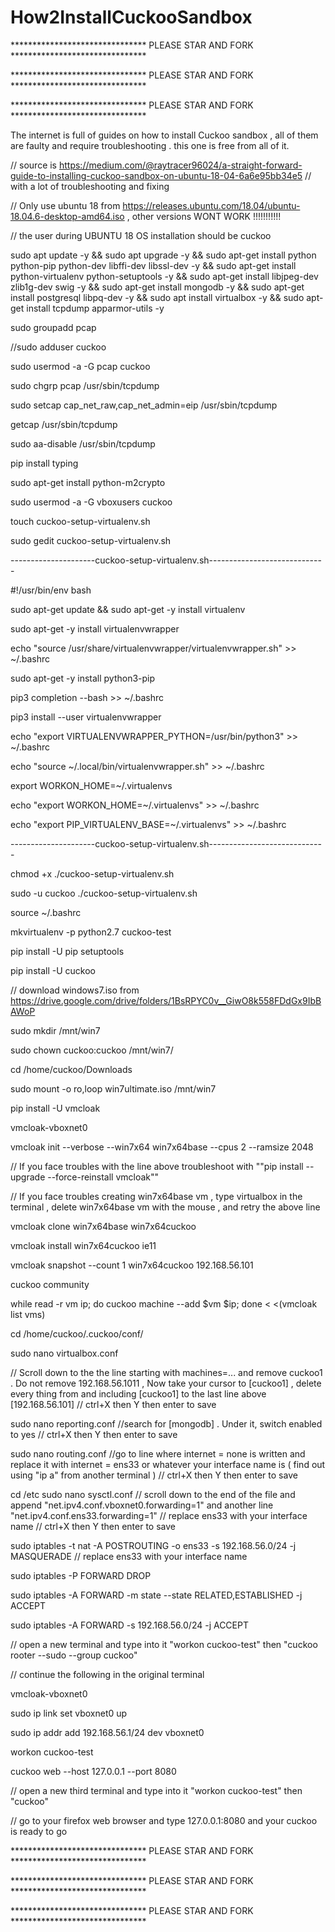 # How2InstallCuckooSandbox

******************************* PLEASE STAR AND FORK *******************************

******************************* PLEASE STAR AND FORK *******************************

******************************* PLEASE STAR AND FORK *******************************

The internet is full of guides on how to install Cuckoo sandbox , all of them are faulty and require troubleshooting . this one is free from all of it.

// source is https://medium.com/@raytracer96024/a-straight-forward-guide-to-installing-cuckoo-sandbox-on-ubuntu-18-04-6a6e95bb34e5
// with a lot of troubleshooting and fixing

// Only use ubuntu 18 from https://releases.ubuntu.com/18.04/ubuntu-18.04.6-desktop-amd64.iso , other versions WONT WORK !!!!!!!!!!!

// the user during UBUNTU 18 OS installation should be cuckoo

sudo apt update -y && sudo apt upgrade -y && sudo apt-get install python python-pip python-dev libffi-dev libssl-dev -y && sudo apt-get install python-virtualenv python-setuptools -y && sudo apt-get install libjpeg-dev zlib1g-dev swig -y && sudo apt-get install mongodb -y && sudo apt-get install postgresql libpq-dev -y && sudo apt install virtualbox -y && sudo apt-get install tcpdump apparmor-utils -y

sudo groupadd pcap

//sudo adduser cuckoo

sudo usermod -a -G pcap cuckoo

sudo chgrp pcap /usr/sbin/tcpdump

sudo setcap cap_net_raw,cap_net_admin=eip /usr/sbin/tcpdump

getcap /usr/sbin/tcpdump

sudo aa-disable /usr/sbin/tcpdump

pip install typing

sudo apt-get install python-m2crypto

sudo usermod -a -G vboxusers cuckoo

touch cuckoo-setup-virtualenv.sh

sudo gedit cuckoo-setup-virtualenv.sh


---------------------cuckoo-setup-virtualenv.sh-----------------------------



#!/usr/bin/env bash

sudo apt-get update && sudo apt-get -y install virtualenv

sudo apt-get -y install virtualenvwrapper

echo "source /usr/share/virtualenvwrapper/virtualenvwrapper.sh" >> ~/.bashrc

sudo apt-get -y install python3-pip

pip3 completion --bash >> ~/.bashrc

pip3 install --user virtualenvwrapper

echo "export VIRTUALENVWRAPPER_PYTHON=/usr/bin/python3" >> ~/.bashrc

echo "source ~/.local/bin/virtualenvwrapper.sh" >> ~/.bashrc

export WORKON_HOME=~/.virtualenvs

echo "export WORKON_HOME=~/.virtualenvs" >> ~/.bashrc

echo "export PIP_VIRTUALENV_BASE=~/.virtualenvs" >> ~/.bashrc


---------------------cuckoo-setup-virtualenv.sh-----------------------------

chmod +x ./cuckoo-setup-virtualenv.sh

sudo -u cuckoo ./cuckoo-setup-virtualenv.sh

source ~/.bashrc

mkvirtualenv -p python2.7 cuckoo-test

pip install -U pip setuptools

pip install -U cuckoo

// download windows7.iso from https://drive.google.com/drive/folders/1BsRPYC0v__GiwO8k558FDdGx9IbBAWoP

sudo mkdir /mnt/win7

sudo chown cuckoo:cuckoo /mnt/win7/

cd /home/cuckoo/Downloads

sudo mount -o ro,loop win7ultimate.iso /mnt/win7

pip install -U vmcloak

vmcloak-vboxnet0

vmcloak init --verbose --win7x64 win7x64base --cpus 2 --ramsize 2048

// If you face troubles with the line above troubleshoot with ""pip install --upgrade --force-reinstall vmcloak""

// If you face troubles creating win7x64base vm , type virtualbox in the terminal , delete win7x64base vm with the mouse , and retry the above line

vmcloak clone win7x64base win7x64cuckoo

vmcloak install win7x64cuckoo ie11

vmcloak snapshot --count 1 win7x64cuckoo 192.168.56.101

cuckoo community

while read -r vm ip; do cuckoo machine --add $vm $ip; done < <(vmcloak list vms)

cd /home/cuckoo/.cuckoo/conf/

sudo nano virtualbox.conf

// Scroll down to the the line starting with machines=... and remove cuckoo1 . Do not remove 192.168.56.1011 , Now take your cursor to [cuckoo1] , delete every thing from and including [cuckoo1] to the last line above [192.168.56.101] 
// ctrl+X then Y then enter to save

sudo nano reporting.conf 
//search for [mongodb] . Under it, switch enabled to yes
// ctrl+X then Y then enter to save

sudo nano routing.conf
//go to line where internet = none is written and replace it with internet = ens33 or whatever your interface name is ( find  out using "ip a" from another terminal )
// ctrl+X then Y then enter to save

cd /etc
sudo nano sysctl.conf
// scroll down to the end of the file and append "net.ipv4.conf.vboxnet0.forwarding=1" and another line "net.ipv4.conf.ens33.forwarding=1"  // replace ens33 with your interface name
// ctrl+X then Y then enter to save

sudo iptables -t nat -A POSTROUTING -o ens33 -s 192.168.56.0/24 -j MASQUERADE // replace ens33 with your interface name

sudo iptables -P FORWARD DROP

sudo iptables -A FORWARD -m state --state RELATED,ESTABLISHED -j ACCEPT

sudo iptables -A FORWARD -s 192.168.56.0/24 -j ACCEPT

// open a new terminal and type into it "workon cuckoo-test" then "cuckoo rooter --sudo --group cuckoo"

// continue the following in the original terminal

vmcloak-vboxnet0

sudo ip link set vboxnet0 up

sudo ip addr add 192.168.56.1/24 dev vboxnet0

workon cuckoo-test

cuckoo web --host 127.0.0.1 --port 8080

// open a new third terminal and type into it "workon cuckoo-test" then "cuckoo"

// go to your firefox web browser and type 127.0.0.1:8080 and your cuckoo is ready to go

******************************* PLEASE STAR AND FORK *******************************

******************************* PLEASE STAR AND FORK *******************************

******************************* PLEASE STAR AND FORK *******************************
